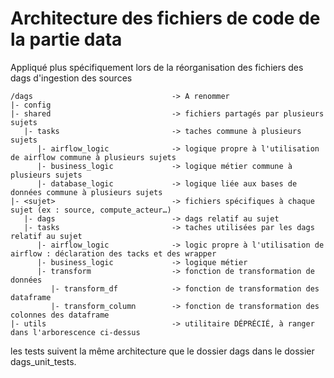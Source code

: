 # Architecture des fichiers de code de la partie data

Appliqué plus spécifiquement lors de la réorganisation des fichiers des dags d'ingestion des sources

```
/dags                               -> A renommer
|- config
|- shared                           -> fichiers partagés par plusieurs sujets
   |- tasks                         -> taches commune à plusieurs sujets
      |- airflow_logic              -> logique propre à l'utilisation de airflow commune à plusieurs sujets
      |- business_logic             -> logique métier commune à plusieurs sujets
      |- database_logic             -> logique liée aux bases de données commune à plusieurs sujets
|- <sujet>                          -> fichiers spécifiques à chaque sujet (ex : source, compute_acteur…)
   |- dags                          -> dags relatif au sujet
   |- tasks                         -> taches utilisées par les dags relatif au sujet
      |- airflow_logic              -> logic propre à l'utilisation de airflow : déclaration des tacks et des wrapper
      |- business_logic             -> logique métier
      |- transform                  -> fonction de transformation de données
         |- transform_df            -> fonction de transformation des dataframe
         |- transform_column        -> fonction de transformation des colonnes des dataframe
|- utils                            -> utilitaire DÉPRÉCIÉ, à ranger dans l'arborescence ci-dessus
```

les tests suivent la même architecture que le dossier dags dans le dossier dags_unit_tests.
